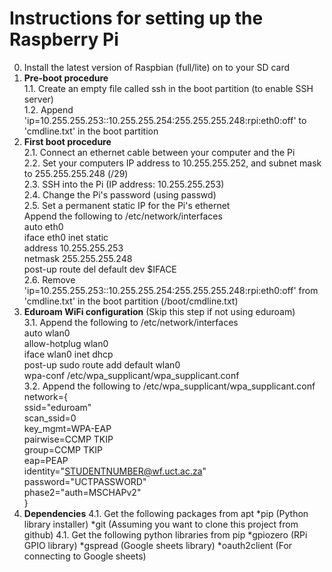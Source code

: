 # Instructions for setting up the Raspberry Pi
0. Install the latest version of Raspbian (full/lite) on to your SD card
1. **Pre-boot procedure**  
   1.1. Create an empty file called ssh in the boot partition (to enable SSH server)  
   1.2. Append 'ip=10.255.255.253::10.255.255.254:255.255.255.248:rpi:eth0:off' to 'cmdline.txt' in the boot partition  
2. **First boot procedure**  
   2.1. Connect an ethernet cable between your computer and the Pi  
   2.2. Set your computers IP address to 10.255.255.252, and subnet mask to 255.255.255.248 (/29)  
   2.3. SSH into the Pi (IP address: 10.255.255.253)  
   2.4. Change the Pi's password (using passwd)  
   2.5. Set a permanent static IP for the Pi's ethernet  
    Append the following to /etc/network/interfaces  
    auto eth0  
    iface eth0 inet static  
        address 10.255.255.253  
        netmask 255.255.255.248  
        post-up route del default dev $IFACE  
   2.6. Remove 'ip=10.255.255.253::10.255.255.254:255.255.255.248:rpi:eth0:off' from 'cmdline.txt' in the boot partition (/boot/cmdline.txt)  
3. **Eduroam WiFi configuration** (Skip this step if not using eduroam)  
   3.1. Append the following to /etc/network/interfaces  
    auto wlan0  
    allow-hotplug wlan0  
    iface wlan0 inet dhcp  
        post-up sudo route add default wlan0  
    wpa-conf /etc/wpa_supplicant/wpa_supplicant.conf  
   3.2. Append the following to /etc/wpa_supplicant/wpa_supplicant.conf  
    network={  
        ssid="eduroam"  
        scan_ssid=0  
        key_mgmt=WPA-EAP  
        pairwise=CCMP TKIP  
        group=CCMP TKIP  
        eap=PEAP  
        identity="STUDENTNUMBER@wf.uct.ac.za"  
        password="UCTPASSWORD"  
        phase2="auth=MSCHAPv2"  
    }  
4. **Dependencies**
   4.1. Get the following packages from apt
      *pip (Python library installer)
      *git (Assuming you want to clone this project from github)
   4.1. Get the following python libraries from pip
      *gpiozero (RPi GPIO library)
      *gspread (Google sheets library)
      *oauth2client (For connecting to Google sheets)

